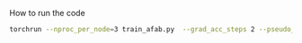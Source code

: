 

How to run the code

```bash
torchrun --nproc_per_node=3 train_afab.py  --grad_acc_steps 2 --pseudo_computation_time 0.5
```